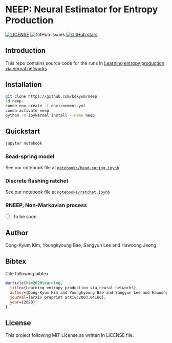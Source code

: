 # NEEP: Neural Estimator for Entropy Production

[![LICENSE](https://img.shields.io/github/license/kdkyum/neep.svg)](https://github.com/kdkyum/neep/blob/master/LICENSE)
![GitHub issues](https://img.shields.io/github/issues/kdkyum/neep.svg)
[![GitHub stars](https://img.shields.io/github/stars/kdkyum/neep.svg)](https://github.com/kdkyum/neep/stargazers)

## Introduction

This repo contains source code for the runs in [Learning entropy production via neural networks](https://arxiv.org/abs/2003.04166)

## Installation
```bash
git clone https://github.com/kdkyum/neep
cd neep
conda env create -f environment.yml
conda activate neep
python -m ipykernel install --name neep
```

## Quickstart

```bash
jupyter notebook
```

### Bead-spring model
See our notebook file at [`notebooks/bead-spring.ipynb`](notebooks/bead-spring.ipynb)

### Discrete flashing ratchet
See our notebook file at [`notebooks/ratchet.ipynb`](notebooks/ratchet.ipynb)

### RNEEP, Non-Markovian process
* [ ] To be soon

## Author
Dong-Kyum Kim, Youngkyoung Bae, Sangyun Lee and Hawoong Jeong

## Bibtex
Cite following bibtex.
```bibtex
@article{kim2020learning,
  title={Learning entropy production via neural networks},
  author={Dong-Kyum Kim and Youngkyoung Bae and Sangyun Lee and Hawoong Jeong},
  journal={arXiv preprint arXiv:2003.04166},
  year={2020}
}
```

## License

This project following MIT License as written in LICENSE file.
